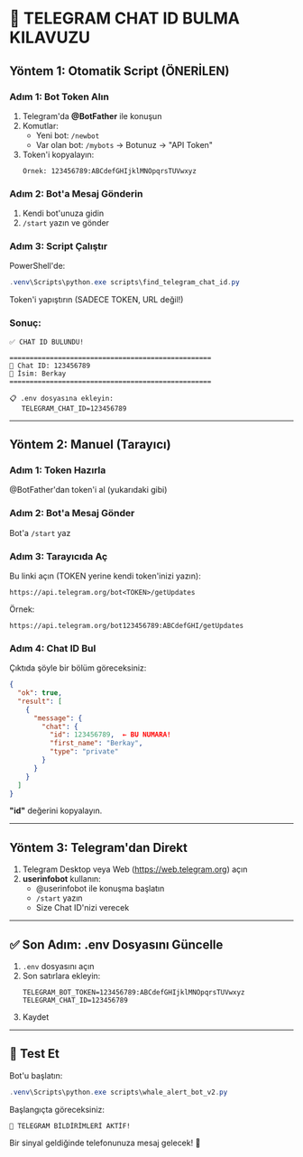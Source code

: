 # 📱 TELEGRAM CHAT ID BULMA KILAVUZU

## Yöntem 1: Otomatik Script (ÖNERİLEN)

### Adım 1: Bot Token Alın

1. Telegram'da **@BotFather** ile konuşun
2. Komutlar:
   - Yeni bot: `/newbot`
   - Var olan bot: `/mybots` → Botunuz → "API Token"
3. Token'i kopyalayın:
   ```
   Örnek: 123456789:ABCdefGHIjklMNOpqrsTUVwxyz
   ```

### Adım 2: Bot'a Mesaj Gönderin

1. Kendi bot'unuza gidin
2. `/start` yazın ve gönder

### Adım 3: Script Çalıştır

PowerShell'de:
```powershell
.venv\Scripts\python.exe scripts\find_telegram_chat_id.py
```

Token'i yapıştırın (SADECE TOKEN, URL değil!)

### Sonuç:
```
✅ CHAT ID BULUNDU!

==================================================
📍 Chat ID: 123456789
👤 İsim: Berkay
==================================================

📋 .env dosyasına ekleyin:
   TELEGRAM_CHAT_ID=123456789
```

---

## Yöntem 2: Manuel (Tarayıcı)

### Adım 1: Token Hazırla

@BotFather'dan token'i al (yukarıdaki gibi)

### Adım 2: Bot'a Mesaj Gönder

Bot'a `/start` yaz

### Adım 3: Tarayıcıda Aç

Bu linki açın (TOKEN yerine kendi token'inizi yazın):
```
https://api.telegram.org/bot<TOKEN>/getUpdates
```

Örnek:
```
https://api.telegram.org/bot123456789:ABCdefGHI/getUpdates
```

### Adım 4: Chat ID Bul

Çıktıda şöyle bir bölüm göreceksiniz:
```json
{
  "ok": true,
  "result": [
    {
      "message": {
        "chat": {
          "id": 123456789,  ← BU NUMARA!
          "first_name": "Berkay",
          "type": "private"
        }
      }
    }
  ]
}
```

**"id"** değerini kopyalayın.

---

## Yöntem 3: Telegram'dan Direkt

1. Telegram Desktop veya Web (https://web.telegram.org) açın
2. **userinfobot** kullanın:
   - @userinfobot ile konuşma başlatın
   - `/start` yazın
   - Size Chat ID'nizi verecek

---

## ✅ Son Adım: .env Dosyasını Güncelle

1. `.env` dosyasını açın
2. Son satırlara ekleyin:
   ```properties
   TELEGRAM_BOT_TOKEN=123456789:ABCdefGHIjklMNOpqrsTUVwxyz
   TELEGRAM_CHAT_ID=123456789
   ```
3. Kaydet

---

## 🧪 Test Et

Bot'u başlatın:
```powershell
.venv\Scripts\python.exe scripts\whale_alert_bot_v2.py
```

Başlangıçta göreceksiniz:
```
📱 TELEGRAM BİLDİRİMLERİ AKTİF!
```

Bir sinyal geldiğinde telefonunuza mesaj gelecek! 🎉
